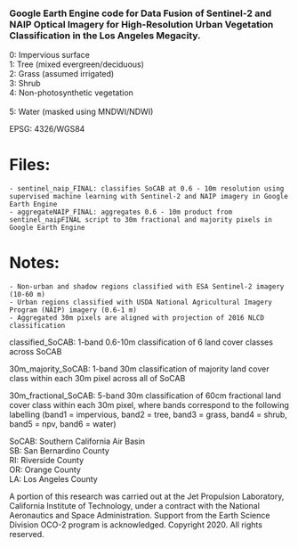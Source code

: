 ### Google Earth Engine code for Data Fusion of Sentinel-2 and NAIP Optical Imagery for High-Resolution Urban Vegetation Classification in the Los Angeles Megacity. 

0: Impervious surface\
1: Tree (mixed evergreen/deciduous)\
2: Grass (assumed irrigated)\
3: Shrub\
4: Non-photosynthetic vegetation<br/>	
5: Water (masked using MNDWI/NDWI)

EPSG: 4326/WGS84 

# Files:
	- sentinel_naip_FINAL: classifies SoCAB at 0.6 - 10m resolution using supervised machine learning with Sentinel-2 and NAIP imagery in Google Earth Engine
	- aggregateNAIP_FINAL: aggregates 0.6 - 10m product from sentinel_naipFINAL script to 30m fractional and majority pixels in Google Earth Engine 

# Notes: 
	- Non-urban and shadow regions classified with ESA Sentinel-2 imagery (10-60 m)
	- Urban regions classified with USDA National Agricultural Imagery Program (NAIP) imagery (0.6-1 m)
	- Aggregated 30m pixels are aligned with projection of 2016 NLCD classification 

classified_SoCAB: 1-band 0.6-10m classification of 6 land cover classes across SoCAB

30m_majority_SoCAB: 1-band 30m classification of majority land cover class within each 30m pixel across all of SoCAB

30m_fractional_SoCAB: 5-band 30m classification of 60cm fractional land cover class within each 30m pixel, where bands correspond to the following labelling (band1 = impervious, band2 = tree, band3 = grass, band4 = shrub, band5 = npv, band6 = water)

SoCAB: Southern California Air Basin\
SB: San Bernardino County\
RI: Riverside County\
OR: Orange County\
LA: Los Angeles County

A portion of this research was carried out at the Jet Propulsion Laboratory, California Institute of Technology, under a contract with the National Aeronautics and Space Administration. Support from the Earth Science Division OCO-2 program is acknowledged. Copyright 2020. All rights reserved.
